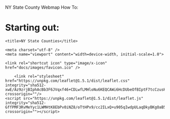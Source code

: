 NY State County Webmap How To:

# Starting out:

<!DOCTYPE html>
<html>
<head>

	<title>NY State Counties</title>

	<meta charset="utf-8" />
	<meta name="viewport" content="width=device-width, initial-scale=1.0">

	<link rel="shortcut icon" type="image/x-icon" href="docs/images/favicon.ico" />

    	<link rel="stylesheet" href="https://unpkg.com/leaflet@1.5.1/dist/leaflet.css" integrity="sha512-xwE/Az9zrjBIphAcBb3F6JVqxf46+CDLwfLMHloNu6KEQCAWi6HcDUbeOfBIptF7tcCzusKFjFw2yuvEpDL9wQ==" crossorigin=""/>
   	<script src="https://unpkg.com/leaflet@1.5.1/dist/leaflet.js" integrity="sha512-GffPMF3RvMeYyc1LWMHtK8EbPv0iNZ8/oTtHPx9/cc2ILxQ+u905qIwdpULaqDkyBKgOaB57QTMg7ztg8Jm2Og==" crossorigin=""></script>

<style>
html, body {
	height: 100%;
	margin: 0;
}
	
#map {
	width: 600px;
	height: 400px;
}
</style>

<style>#map { width: 100%; height: 100%; }
.info { padding: 6px 8px; font: 14px/16px Arial, Helvetica, sans-serif; background: white; background: rgba(255,255,255,0.8); box-shadow: 0 0 15px rgba(0,0,0,0.2); border-radius: 5px; } .info h4 { margin: 0 0 5px; color: #777; }
.legend { text-align: left; line-height: 18px; color: #555; } .legend i { width: 18px; height: 18px; float: left; margin-right: 8px; opacity: 0.7; }</style>
	
</head>
<body>

<div id='map'></div>

<script type="text/javascript">

var map = L.map('map').setView([43.015480, -76.088416], 7);

**Get basemaps** [here](https://leaflet-extras.github.io/leaflet-providers/preview/)

# Adding a topographic basemap and a grayscale basemap from Mapbox: 

var OpenTopoMap = L.tileLayer('https://{s}.tile.opentopomap.org/{z}/{x}/{y}.png', {
	maxZoom: 17,
	attribution: 'Map data: &copy; <a href="https://www.openstreetmap.org/copyright">OpenStreetMap</a> contributors, <a href="http://viewfinderpanoramas.org">SRTM</a> | Map style: &copy; <a href="https://opentopomap.org">OpenTopoMap</a> (<a href="https://creativecommons.org/licenses/by-sa/3.0/">CC-BY-SA</a>)'
}).addTo(map);

var Grayscale = L.tileLayer('https://api.tiles.mapbox.com/v4/{id}/{z}/{x}/{y}.png?access_token=pk.eyJ1IjoibWFwYm94IiwiYSI6ImNpejY4NXVycTA2emYycXBndHRqcmZ3N3gifQ.rJcFIG214AriISLbB6B5aw', {
	maxZoom: 18,
	attribution: 'Map data &copy; <a href="https://www.openstreetmap.org/">OpenStreetMap</a> contributors, ' +
		'<a href="https://creativecommons.org/licenses/by-sa/2.0/">CC-BY-SA</a>, ' +
		'Imagery © <a href="https://www.mapbox.com/">Mapbox</a>',
	id: 'mapbox.light'
}).addTo(map);

# Add geojson object and add color: 

var county = {
"type": "FeatureCollection",
"name": "ny_county",
"crs": { "type": "name", "properties": { "name": "urn:ogc:def:crs:EPSG::4269" } },
"features": [=]
};

var countyStyle = {
	"color": "#de2d26",
	"weight": 3,
	"opacity": 1,
	"fillOpacity": 0
};

# Overlaying with a popup and info on hover for my geojson object:

var baseMaps = {
	"Topographic": OpenTopoMap,
	"Grayscale": Grayscale
};

var overlayMaps = {
"Counties": L.geoJSON(county, {
	style: countyStyle,
	onEachFeature: function(feature, layer) {
		layer.bindPopup('<h1>'+feature.properties.NAMELSAD+'</h1>'),
		layer.bindTooltip(feature.properties.NAMELSAD)
	}
})
};

L.control.layers(baseMaps, overlayMaps).addTo(map);

Markdown features:
- Bulleted
- List
1. Numbered
2. List
**Bold** and _Italic_ and `Code` text
[Link](url) and ![Image](src)
